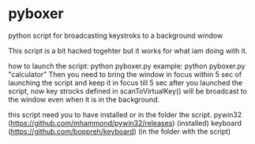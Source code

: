 # pyboxer
python script for broadcasting keystroks to a background window

This script is a bit hacked togehter but it works for what iam doing with it.

how to launch the script:
python pyboxer.py <window name>
example:
python pyboxer.py "calculator"
Then you need to bring the window in focus within 5 sec of launching the script and keep it in focus till 5 sec after you launched the script, now key strocks defined in scanToVirtualKey() will be broadcast to the window even when it is in the background.

this script need you to have installed or in the folder the script.
pywin32 (https://github.com/mhammond/pywin32/releases) (installed)
keyboard (https://github.com/boppreh/keyboard) (in the folder with the script)
